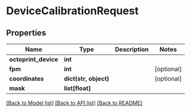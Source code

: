 # DeviceCalibrationRequest

## Properties
Name | Type | Description | Notes
------------ | ------------- | ------------- | -------------
**octoprint_device** | **int** |  | 
**fpm** | **int** |  | [optional] 
**coordinates** | **dict(str, object)** |  | [optional] 
**mask** | **list[float]** |  | 

[[Back to Model list]](../README.md#documentation-for-models) [[Back to API list]](../README.md#documentation-for-api-endpoints) [[Back to README]](../README.md)


